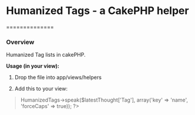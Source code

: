 # Humanized Tags - a CakePHP helper
==============

### Overview
Humanized Tag lists in cakePHP.


**Usage (in your view):**

1. Drop the file into app/views/helpers

2. Add this to your view:

> <?php echo $this->HumanizedTags->speak($latestThought['Tag'], array('key' => 'name', 'forceCaps' => true)); ?>